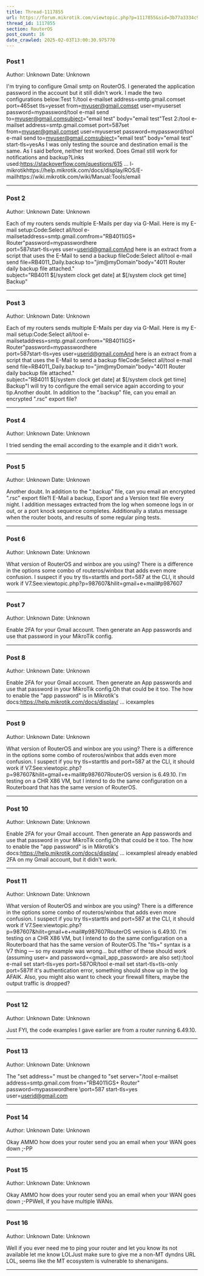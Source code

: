 ```yaml
---
title: Thread-1117855
url: https://forum.mikrotik.com/viewtopic.php?p=1117855&sid=3b77a3334c914448dbbc02bfdff4c3aa#p1117855
thread_id: 1117855
section: RouterOS
post_count: 16
date_crawled: 2025-02-03T13:00:30.975770
---
```


### Post 1
Author: Unknown
Date: Unknown

I'm trying to configure Gmail smtp on RouterOS. I generated the application password in the account but it still didn't work. I made the two configurations below:Test 1:/tool e-mailset address=smtp.gmail.comset port=465set tls=yesset from=myuser@gmail.comset user=myuserset password=mypassword/tool e-mail send to=myuser@gmail.comsubject="email test" body="email test"Test 2:/tool e-mailset address=smtp.gmail.comset port=587set from=myuser@gmail.comset user=myuserset password=mypassword/tool e-mail send to=myuser@gmail.comsubject="email test" body="email test" start-tls=yesAs I was only testing the source and destination email is the same. As I said before, neither test worked. Does Gmail still work for notifications and backup?Links used:https://stackoverflow.com/questions/615 ... l-mikrotikhttps://help.mikrotik.com/docs/display/ROS/E-mailhttps://wiki.mikrotik.com/wiki/Manual:Tools/email

---
### Post 2
Author: Unknown
Date: Unknown

Each of my routers sends multiple E-Mails per day via G-Mail.  Here is my E-mail setup:Code:Select all/tool e-mailsetaddress=smtp.gmail.comfrom="RB4011iGS+ Router"password=mypasswordhere \
    port=587start-tls=yes user=userid@gmail.comAnd here is an extract from a script that uses the E-Mail to send a backup fileCode:Select all/tool e-mail send file=RB4011_Daily.backup to="jim@myDomain"body="4011 Router daily backup file attached."\
   subject="RB4011  $[/system clock get date] at $[/system clock get time]  Backup"

---
### Post 3
Author: Unknown
Date: Unknown

Each of my routers sends multiple E-Mails per day via G-Mail.  Here is my E-mail setup:Code:Select all/tool e-mailsetaddress=smtp.gmail.comfrom="RB4011iGS+ Router"password=mypasswordhere \
    port=587start-tls=yes user=userid@gmail.comAnd here is an extract from a script that uses the E-Mail to send a backup fileCode:Select all/tool e-mail send file=RB4011_Daily.backup to="jim@myDomain"body="4011 Router daily backup file attached."\
   subject="RB4011  $[/system clock get date] at $[/system clock get time]  Backup"I will try to configure the email service again according to your tip.Another doubt. In addition to the ".backup" file, can you email an encrypted ".rsc" export file?

---
### Post 4
Author: Unknown
Date: Unknown

I tried sending the email according to the example and it didn't work.

---
### Post 5
Author: Unknown
Date: Unknown

Another doubt. In addition to the ".backup" file, can you email an encrypted ".rsc" export file?I E-Mail a backup, Export and a Version text file every night.  I addition messages extracted from the log when someone logs in or out, or a port knock sequence completes.  Additionally a status message when the router boots, and results of some regular ping tests.

---
### Post 6
Author: Unknown
Date: Unknown

What version of RouterOS and winbox are you using?    There is a difference in the options some combo of routeros/winbox that adds even more confusion.  I suspect if you try tls=starttls and port=587 at the CLI, it should work if V7.See:viewtopic.php?p=987607&hilit=gmail+e+mail#p987607

---
### Post 7
Author: Unknown
Date: Unknown

Enable 2FA for your Gmail account. Then generate an App passwords and use that password in your MikroTik config.

---
### Post 8
Author: Unknown
Date: Unknown

Enable 2FA for your Gmail account. Then generate an App passwords and use that password in your MikroTik config.Oh that could be it too.  The how to enable the "app password" is in Mikrotik's docs:https://help.mikrotik.com/docs/display/ ... icexamples

---
### Post 9
Author: Unknown
Date: Unknown

What version of RouterOS and winbox are you using?    There is a difference in the options some combo of routeros/winbox that adds even more confusion.  I suspect if you try tls=starttls and port=587 at the CLI, it should work if V7.See:viewtopic.php?p=987607&hilit=gmail+e+mail#p987607RouterOS version is 6.49.10. I'm testing on a CHR X86 VM, but I intend to do the same configuration on a Routerboard that has the same version of RouterOS.

---
### Post 10
Author: Unknown
Date: Unknown

Enable 2FA for your Gmail account. Then generate an App passwords and use that password in your MikroTik config.Oh that could be it too.  The how to enable the "app password" is in Mikrotik's docs:https://help.mikrotik.com/docs/display/ ... icexamplesI already enabled 2FA on my Gmail account, but it didn't work.

---
### Post 11
Author: Unknown
Date: Unknown

What version of RouterOS and winbox are you using?    There is a difference in the options some combo of routeros/winbox that adds even more confusion.  I suspect if you try tls=starttls and port=587 at the CLI, it should work if V7.See:viewtopic.php?p=987607&hilit=gmail+e+mail#p987607RouterOS version is 6.49.10. I'm testing on a CHR X86 VM, but I intend to do the same configuration on a Routerboard that has the same version of RouterOS.The "tls=" syntax is a V7 thing — so my example was wrong...  but either of these should work (assuming user= and password=<gmail_app_password> are also set):/tool e-mail set start-tls=yes port=587OR/tool e-mail set start-tls=tls-only port=587If it's authentication error, something should show up in the log AFAIK.  Also, you might also want to check your firewall filters, maybe the output traffic is dropped?

---
### Post 12
Author: Unknown
Date: Unknown

Just FYI, the code examples I gave earlier are from a router running 6.49.10.

---
### Post 13
Author: Unknown
Date: Unknown

The "set address=" must be changed to "set server="/tool e-mailset address=smtp.gmail.com from="RB4011iGS+ Router" password=mypasswordhere \port=587 start-tls=yes user=userid@gmail.com

---
### Post 14
Author: Unknown
Date: Unknown

Okay AMMO how does your router send you an email when your WAN goes down ;-PP

---
### Post 15
Author: Unknown
Date: Unknown

Okay AMMO how does your router send you an email when your WAN goes down ;-PPWell, if you have multiple WANs.

---
### Post 16
Author: Unknown
Date: Unknown

Well if you ever need me to ping your router and let you know its not available let me know LOLJust make sure to give me a non-MT  dyndns URL LOL,   seems like the MT ecosystem is vulnerable to shenanigans.

---
